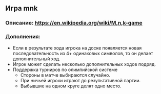 ## Игра mnk
### Описание: https://en.wikipedia.org/wiki/M,n,k-game

### Дополнения:
- Если в результате хода игрока на доске появляется новая последовательность из 4+ одинаковых символов, то он делает дополнительный ход.
- Игрок может сделать несколько дополнительных ходов подряд.
- Поддержка турниров по олимпийской системе
  - Стороны в матче выбираются случайно.
  - При ничьей игроки играют до результативной партии.
  - Выбывшие на одном круге делят одно место.
